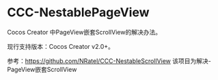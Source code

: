 # CCC-NestablePageView
Cocos Creator 中PageView嵌套ScrollView的解决办法。

现行支持版本：Cocos Creator v2.0+。

参考：https://github.com/NRatel/CCC-NestableScrollView
该项目为解决-PageView嵌套ScrollView
